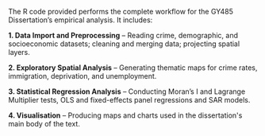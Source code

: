 The R code provided performs the complete workflow for the GY485 Dissertation’s empirical analysis. It includes:

**1. Data Import and Preprocessing** – Reading crime, demographic, and socioeconomic datasets; cleaning and merging data; projecting spatial layers.

**2. Exploratory Spatial Analysis** – Generating thematic maps for crime rates, immigration, deprivation, and unemployment.

**3. Statistical Regression Analysis** – Conducting Moran’s I and Lagrange Multiplier tests, OLS and fixed-effects panel regressions and SAR models.

**4. Visualisation** – Producing maps and charts used in the dissertation's main body of the text.
